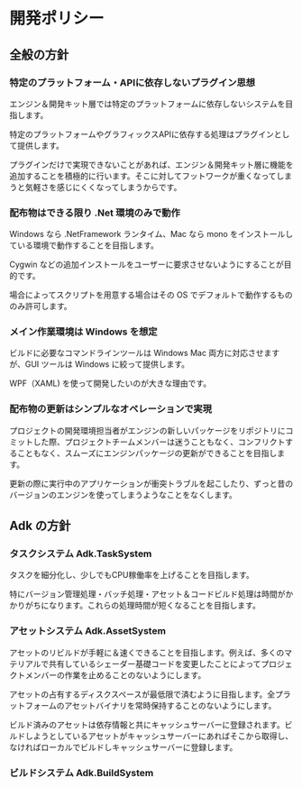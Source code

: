 # 開発ポリシー

## 全般の方針

### 特定のプラットフォーム・APIに依存しないプラグイン思想

エンジン＆開発キット層では特定のプラットフォームに依存しないシステムを目指します。

特定のプラットフォームやグラフィックスAPIに依存する処理はプラグインとして提供します。

プラグインだけで実現できないことがあれば、エンジン＆開発キット層に機能を追加することを積極的に行います。そこに対してフットワークが重くなってしまうと気軽さを感じにくくなってしまうからです。

### 配布物はできる限り .Net 環境のみで動作

Windows なら .NetFramework ランタイム、Mac なら mono をインストールしている環境で動作することを目指します。

Cygwin などの追加インストールをユーザーに要求させないようにすることが目的です。

場合によってスクリプトを用意する場合はその OS でデフォルトで動作するもののみ許可します。

### メイン作業環境は Windows を想定

ビルドに必要なコマンドラインツールは Windows Mac 両方に対応させますが、GUI ツールは Windows に絞って提供します。

WPF（XAML) を使って開発したいのが大きな理由です。

### 配布物の更新はシンプルなオペレーションで実現

プロジェクトの開発環境担当者がエンジンの新しいパッケージをリポジトリにコミットした際、プロジェクトチームメンバーは迷うこともなく、コンフリクトすることもなく、スムーズにエンジンパッケージの更新ができることを目指します。

更新の際に実行中のアプリケーションが衝突トラブルを起こしたり、ずっと昔のバージョンのエンジンを使ってしまうようなことをなくします。

## Adk の方針

### タスクシステム Adk.TaskSystem

タスクを細分化し、少しでもCPU稼働率を上げることを目指します。

特にバージョン管理処理・バッチ処理・アセット＆コードビルド処理は時間がかかりがちになります。これらの処理時間が短くなることを目指します。

### アセットシステム Adk.AssetSystem

アセットのリビルドが手軽に＆速くできることを目指します。例えば、多くのマテリアルで共有しているシェーダー基礎コードを変更したことによってプロジェクトメンバーの作業を止めることのないようにします。

アセットの占有するディスクスペースが最低限で済むように目指します。全プラットフォームのアセットバイナリを常時保持することのないようにします。

ビルド済みのアセットは依存情報と共にキャッシュサーバーに登録されます。ビルドしようとしているアセットがキャッシュサーバーにあればそこから取得し、なければローカルでビルドしキャッシュサーバーに登録します。

### ビルドシステム Adk.BuildSystem






